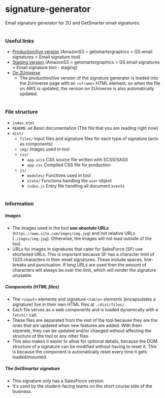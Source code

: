 # signature-generator

Email signature generator for 2U and GetSmarter email signatures.<br><br>

### Useful links

 - [Production/live version](https://getsmartergraphics.s3.us-west-2.amazonaws.com/GS+email+signatures/Email+signature+tool/index.html) (AmazonS3 > getsmartergraphics > GS email signatures > Email signature tool)
 - [Staging version](https://getsmartergraphics.s3.us-west-2.amazonaws.com/GS+email+signatures/Email+signature+tool+-+staging/index.html?updated=true) (AmazonS3 > getsmartergraphics > GS email signatures > Email signature tool - staging)
 - [On 2Universe](https://2universe.2u.com/employee_resources/2ubrandportal~2/employee_assets/emailsignaturegenerator)
     - The production/live version of the signature generator is loaded into the 2Universe page with an `<iframe>` HTML element, so when the file on AWS is updated, the version on 2Universe is also automatically updated.<br><br>

### File structure

- `index.html`
- `README.md` Basic documentation (The file that you are reading right now)
- `dist/`
    - `files/` Input files and signature files for each type of signature (acts as components)
    - `img/` Images used in tool
    - `css/`
        - `app.scss` CSS source file written with SCSS/SASS
        - `app.css` Compiled CSS file for production
    - `js/`
        - `modules/` Functions used in tool
        - `state/` Functions handling the `user` object
        - `index.js` Entry file handling all document `events`<br><br>

### Information

##### Images

- The images used in the tool **use absolute URLs** (`https://www.site.com/imges/img.jpg`) and not relative URLs (`./imges/img.jpg`). Otherwise, the images will not load outside of the tool. 
- URLs for images in signatures that cater for SalesForce (SF) use shortened URLs. This is important because SF has a character limit of 1333 characters in their email signatures. These include spaces, line-breaks and punctuation. If long URLs are used then the amount of characters will always be over the limit, which will render the signature unusable.


##### Components (HTML files)
- The `<input>` elements and signature `<table>` elements (encapsulates a signature) live in their own HTML files at `./dist/files/`.
- Each file serves as a web components and is loaded dynamically with a `fetch()` call.
- These files are separated from the rest of the tool because they are the ones that are updated when new features are added. With them seperate, they can be updated and/or changed without affecting the structure of the tool or any other files. 
- This also makes it easier to allow for optional details, because the DOM structure of a signature can be modified without having to reset it. This is because the component is automatically reset every time it gets loaded/mounted.

##### The GetSmarter signature
- This signature only has a SalesForce version.
- It's used by the student-facing teams on the short course side of the business. <br><br>
